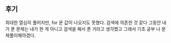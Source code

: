 ## 후기

최대한 열심히 풀어지만,  for 문 값이 나오지도 못했다. 검색에 의존한 것 같다 그동안 내가 푼 문제는 내가 한 게 아니고 검색을 해서 푼 거라고 생각했고 그래서 기초 공부 나 문제풀이해야겠다.